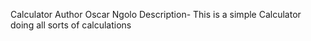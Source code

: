Calculator
Author
Oscar Ngolo
Description- This is a simple Calculator doing all sorts of calculations
